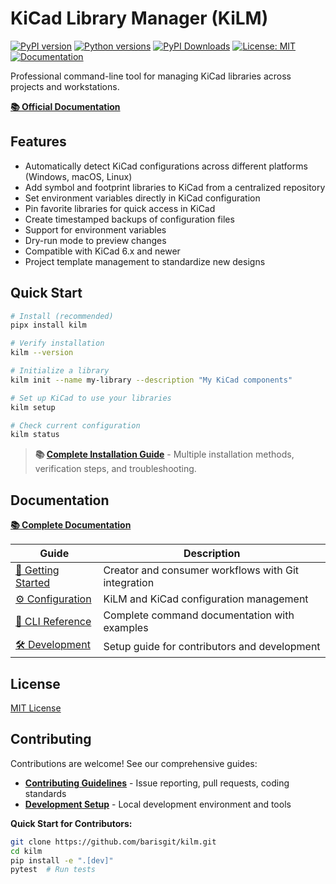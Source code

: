 # KiCad Library Manager (KiLM)

[![PyPI version](https://img.shields.io/pypi/v/kilm.svg)](https://pypi.org/project/kilm/)
[![Python versions](https://img.shields.io/pypi/pyversions/kilm.svg)](https://pypi.org/project/kilm/)
[![PyPI Downloads](https://static.pepy.tech/badge/kilm)](https://pepy.tech/projects/kilm)
[![License: MIT](https://img.shields.io/badge/License-MIT-blue.svg)](https://opensource.org/licenses/MIT)
[![Documentation](https://img.shields.io/badge/docs-website-brightgreen.svg)](https://kilm.aristovnik.me)

Professional command-line tool for managing KiCad libraries across projects and workstations.

**[📚 Official Documentation](https://kilm.aristovnik.me)**

## Features

- Automatically detect KiCad configurations across different platforms (Windows, macOS, Linux)
- Add symbol and footprint libraries to KiCad from a centralized repository
- Set environment variables directly in KiCad configuration
- Pin favorite libraries for quick access in KiCad
- Create timestamped backups of configuration files
- Support for environment variables
- Dry-run mode to preview changes
- Compatible with KiCad 6.x and newer
- Project template management to standardize new designs

## Quick Start

```bash
# Install (recommended)
pipx install kilm

# Verify installation
kilm --version

# Initialize a library
kilm init --name my-library --description "My KiCad components"

# Set up KiCad to use your libraries
kilm setup

# Check current configuration
kilm status
```

> **📚 [Complete Installation Guide](https://kilm.aristovnik.me/guides/installation/)** - Multiple installation methods, verification steps, and troubleshooting.

## Documentation

**[📚 Complete Documentation](https://kilm.aristovnik.me)**

| Guide | Description |
|-------|-------------|
| [🚀 Getting Started](https://kilm.aristovnik.me/guides/getting-started/) | Creator and consumer workflows with Git integration |
| [⚙️ Configuration](https://kilm.aristovnik.me/guides/configuration/) | KiLM and KiCad configuration management |
| [📖 CLI Reference](https://kilm.aristovnik.me/reference/cli/) | Complete command documentation with examples |
| [🛠️ Development](https://kilm.aristovnik.me/community/development/) | Setup guide for contributors and development |

## License

[MIT License](LICENSE)

## Contributing

Contributions are welcome! See our comprehensive guides:

- **[Contributing Guidelines](https://kilm.aristovnik.me/community/contributing/)** - Issue reporting, pull requests, coding standards
- **[Development Setup](https://kilm.aristovnik.me/community/development/)** - Local development environment and tools

**Quick Start for Contributors:**
```bash
git clone https://github.com/barisgit/kilm.git
cd kilm
pip install -e ".[dev]"
pytest  # Run tests
```
